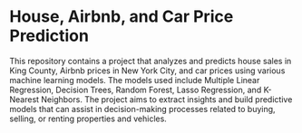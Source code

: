 # House, Airbnb, and Car Price Prediction

This repository contains a project that analyzes and predicts house sales in King County, Airbnb prices in New York City, and car prices using various machine learning models. The models used include Multiple Linear Regression, Decision Trees, Random Forest, Lasso Regression, and K-Nearest Neighbors. The project aims to extract insights and build predictive models that can assist in decision-making processes related to buying, selling, or renting properties and vehicles.
